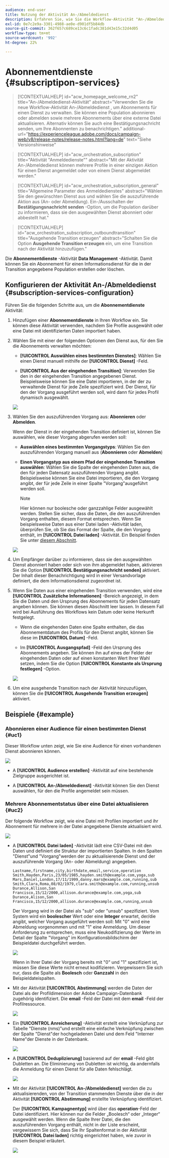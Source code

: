 ```yaml
---
audience: end-user
title: Nutzung der Aktivität An-/Abmeldedienst
description: Erfahren Sie, wie Sie die Workflow-Aktivität "An-/Abmeldedienst"verwenden
exl-id: 0e7c2e9a-3301-4988-ae0e-d901df5b84db
source-git-commit: 362f657c689ce13c6c1fadc381d43e15c32d4d05
workflow-type: tm+mt
source-wordcount: '992'
ht-degree: 22%

---
```


# Abonnementdienste {#subscriptipon-services}


>[!CONTEXTUALHELP]
>id="acw_homepage_welcome_rn2"
>title="An-/Abmeldedienst-Aktivität"
>abstract="Verwenden Sie die neue Workflow-Aktivität An-/Abmeldedienst , um Abonnements für einen Dienst zu verwalten. Sie können eine Population abonnieren oder abmelden sowie mehrere Abonnements über eine externe Datei aktualisieren. Alternativ können Sie auch eine Bestätigungsnachricht senden, um Ihre Abonnenten zu benachrichtigen."
>additional-url="https://experienceleague.adobe.com/docs/campaign-web/v8/release-notes/release-notes.html?lang=de" text="Siehe Versionshinweise"


>[!CONTEXTUALHELP]
>id="acw_orchestration_subscription"
>title="Aktivität &quot;Anmeldedienste&quot;"
>abstract="Mit der Aktivität An-/Abmeldedienst können mehrere Profile in einer einzigen Aktion für einen Dienst angemeldet oder von einem Dienst abgemeldet werden."

>[!CONTEXTUALHELP]
>id="acw_orchestration_subscription_general"
>title="Allgemeine Parameter des Anmeldedienstes"
>abstract="Wählen Sie den gewünschten Dienst aus und wählen Sie die auszuführende Aktion aus (An- oder Abmeldung). Ein-/Ausschalten der **Bestätigungsnachricht senden** -Option, um die Population darüber zu informieren, dass sie den ausgewählten Dienst abonniert oder abbestellt hat."

>[!CONTEXTUALHELP]
>id="acw_orchestration_subscription_outboundtransition"
>title="Ausgehende Transition erzeugen"
>abstract="Schalten Sie die Option **Ausgehende Transition erzeugen** ein, um eine Transition nach der Aktivität hinzuzufügen."

Die **Abonnementdienste** -Aktivität **Data Management** -Aktivität. Damit können Sie ein Abonnement für einen Informationsdienst für die in der Transition angegebene Population erstellen oder löschen.

## Konfigurieren der Aktivität An-/Abmeldedienst {#subscription-services-configuration}

Führen Sie die folgenden Schritte aus, um die **Abonnementdienste** Aktivität:

1. Hinzufügen einer **Abonnementdienste** in Ihren Workflow ein. Sie können diese Aktivität verwenden, nachdem Sie Profile ausgewählt oder eine Datei mit identifizierten Daten importiert haben.

1. Wählen Sie mit einer der folgenden Optionen den Dienst aus, für den Sie die Abonnements verwalten möchten:

   * **[!UICONTROL Auswählen eines bestimmten Dienstes]**: Wählen Sie einen Dienst manuell mithilfe der **[!UICONTROL Dienst]** -Feld.

   * **[!UICONTROL Aus der eingehenden Transition]**: Verwenden Sie den in der eingehenden Transition angegebenen Dienst. Beispielsweise können Sie eine Datei importieren, in der der zu verwaltende Dienst für jede Zeile spezifiziert wird. Der Dienst, für den der Vorgang ausgeführt werden soll, wird dann für jedes Profil dynamisch ausgewählt.

   ![](../assets/workflow-subscription-service.png)

1. Wählen Sie den auszuführenden Vorgang aus: **Abonnieren** oder **Abmelden**.

   Wenn der Dienst in der eingehenden Transition definiert ist, können Sie auswählen, wie dieser Vorgang abgerufen werden soll:

   * **Auswählen eines bestimmten Vorgangstyps**: Wählen Sie den auszuführenden Vorgang manuell aus (**Abonnieren** oder **Abmelden**)

   * **Einen Vorgangstyp aus einem Pfad der eingehenden Transition auswählen**: Wählen Sie die Spalte der eingehenden Daten aus, die den für jeden Datensatz auszuführenden Vorgang angibt. Beispielsweise können Sie eine Datei importieren, die den Vorgang angibt, der für jede Zeile in einer Spalte &quot;Vorgang&quot;ausgeführt werden soll.

     >[!NOTE]
     >
     >Hier können nur boolesche oder ganzzahlige Felder ausgewählt werden. Stellen Sie sicher, dass die Daten, die den auszuführenden Vorgang enthalten, diesem Format entsprechen. Wenn Sie beispielsweise Daten aus einer Datei laden -Aktivität laden, überprüfen Sie, ob Sie das Format der Spalte, die den Vorgang enthält, im **[!UICONTROL Datei laden]** -Aktivität. Ein Beispiel finden Sie unter [diesem Abschnitt](#uc2).

   ![](../assets/workflow-subscription-service-inbound.png)

1. Um Empfänger darüber zu informieren, dass sie den ausgewählten Dienst abonniert haben oder sich von ihm abgemeldet haben, aktivieren Sie die Option **[!UICONTROL Bestätigungsnachricht senden]** aktiviert. Der Inhalt dieser Benachrichtigung wird in einer Versandvorlage definiert, die dem Informationsdienst zugeordnet ist.

1. Wenn Sie Daten aus einer eingehenden Transition verwenden, wird eine **[!UICONTROL Zusätzliche Informationen]** -Bereich angezeigt, in dem Sie die Daten und den Ursprung des Abonnements für jeden Datensatz angeben können. Sie können diesen Abschnitt leer lassen. In diesem Fall wird bei Ausführung des Workflows kein Datum oder keine Herkunft festgelegt.

   * Wenn die eingehenden Daten eine Spalte enthalten, die das Abonnementdatum des Profils für den Dienst angibt, können Sie diese im **[!UICONTROL Datum]** -Feld.

   * Im **[!UICONTROL Ausgangspfad]** -Feld den Ursprung des Abonnements angeben. Sie können ihn auf eines der Felder der eingehenden Daten oder auf einen konstanten Wert Ihrer Wahl setzen, indem Sie die Option **[!UICONTROL Konstante als Ursprung festlegen]** -Option.

   ![](../assets/workflow-subscription-service-additional.png)

1. Um eine ausgehende Transition nach der Aktivität hinzuzufügen, können Sie die **[!UICONTROL Ausgehende Transition erzeugen]** aktiviert.

## Beispiele {#example}

### Abonnieren einer Audience für einen bestimmten Dienst {#uc1}

Dieser Workflow unten zeigt, wie Sie eine Audience für einen vorhandenen Dienst abonnieren können.

![](../assets/workflow-subscription-service-uc1.png)

* A **[!UICONTROL Audience erstellen]** -Aktivität auf eine bestehende Zielgruppe ausgerichtet ist.

* A **[!UICONTROL An-/Abmeldedienst]** -Aktivität können Sie den Dienst auswählen, für den die Profile angemeldet sein müssen.

### Mehrere Abonnementstatus über eine Datei aktualisieren {#uc2}

Der folgende Workflow zeigt, wie eine Datei mit Profilen importiert und ihr Abonnement für mehrere in der Datei angegebene Dienste aktualisiert wird.

![](../assets/workflow-subscription-service-uc2.png)

* A **[!UICONTROL Datei laden]** -Aktivität lädt eine CSV-Datei mit den Daten und definiert die Struktur der importierten Spalten. In den Spalten &quot;Dienst&quot;und &quot;Vorgang&quot;werden der zu aktualisierende Dienst und der auszuführende Vorgang (An- oder Abmeldung) angegeben.

  ```
  Lastname,firstname,city,birthdate,email,service,operation
  Smith,Hayden,Paris,23/05/1985,hayden.smith@example.com,yoga,sub
  Mars,Daniel,London,17/11/1999,danny.mars@example.com,running,sub
  Smith,Clara,Roma,08/02/1979,clara.smith@example.com,running,unsub
  Durance,Allison,San Francisco,15/12/2000,allison.durance@example.com,yoga,sub
  Durance,Alison,San Francisco,15/12/2000,allison.durance@example.com,running,unsub
  ```

  Der Vorgang wird in der Datei als &quot;sub&quot; oder &quot;unsub&quot; spezifiziert. Vom System wird ein **boolescher** Wert oder eine **Integer** erwartet, der/die angibt, welcher Vorgang ausgeführt werden soll: Mit &quot;0&quot; wird eine Abmeldung vorgenommen und mit &quot;1&quot; eine Anmeldung. Um dieser Anforderung zu entsprechen, muss eine Neukodifizierung der Werte im Detail der Spalte &quot;Vorgang&quot; im Konfigurationsbildschirm der Beispieldatei durchgeführt werden.

  ![](../assets/workflow-subscription-service-uc2-mapping.png)

  Wenn in Ihrer Datei der Vorgang bereits mit &quot;0&quot; und &quot;1&quot; spezifiziert ist, müssen Sie diese Werte nicht erneut kodifizieren. Vergewissern Sie sich nur, dass die Spalte als **Boolesch** oder **Ganzzahl** in den Beispieldateispalten.

* Mit der Aktivität **[!UICONTROL Abstimmung]** werden die Daten der Datei als der Profildimension der Adobe Campaign-Datenbank zugehörig identifiziert. Die **email** -Feld der Datei mit dem **email** -Feld der Profilressource.

  ![](../assets/workflow-subscription-service-uc2-enrichment.png)

* Ein **[!UICONTROL Anreicherung]** -Aktivität erstellt eine Verknüpfung zur Tabelle &quot;Dienste (nms)&quot;und erstellt eine einfache Verknüpfung zwischen der Spalte &quot;Dienst&quot;der hochgeladenen Datei und dem Feld &quot;Interner Name&quot;der Dienste in der Datenbank.

  ![](../assets/workflow-subscription-service-uc2-enrichment.png)

* A **[!UICONTROL Deduplizierung]** basierend auf der **email** -Feld gibt Dubletten an. Die Eliminierung von Dubletten ist wichtig, da andernfalls die Anmeldung für einen Dienst für alle Daten fehlschlägt.

  ![](../assets/workflow-subscription-service-uc2-dedup.png)

* Mit der Aktivität **[!UICONTROL An-/Abmeldedienst]** werden die zu aktualisierenden, von der Transition stammenden Dienste über die in der Aktivität **[!UICONTROL Abstimmung]** erstellte Verknüpfung identifiziert.

  Der **[!UICONTROL Kampagnentyp]** wird über das **operation**-Feld der Datei identifiziert. Hier können nur die Felder „Boolesch“ oder „Integer“ ausgewählt werden. Wenn die Spalte Ihrer Datei, die den auszuführenden Vorgang enthält, nicht in der Liste erscheint, vergewissern Sie sich, dass Sie Ihr Spaltenformat in der Aktivität **[!UICONTROL Datei laden]** richtig eingerichtet haben, wie zuvor in diesem Beispiel erläutert.

  ![](../assets/workflow-subscription-service-uc2-subscription.png)
